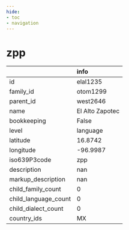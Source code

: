 ```yaml
---
hide:
- toc
- navigation
---
```

# zpp
|                      | info            |
|:---------------------|:----------------|
| id                   | elal1235        |
| family_id            | otom1299        |
| parent_id            | west2646        |
| name                 | El Alto Zapotec |
| bookkeeping          | False           |
| level                | language        |
| latitude             | 16.8742         |
| longitude            | -96.9987        |
| iso639P3code         | zpp             |
| description          | nan             |
| markup_description   | nan             |
| child_family_count   | 0               |
| child_language_count | 0               |
| child_dialect_count  | 0               |
| country_ids          | MX              |